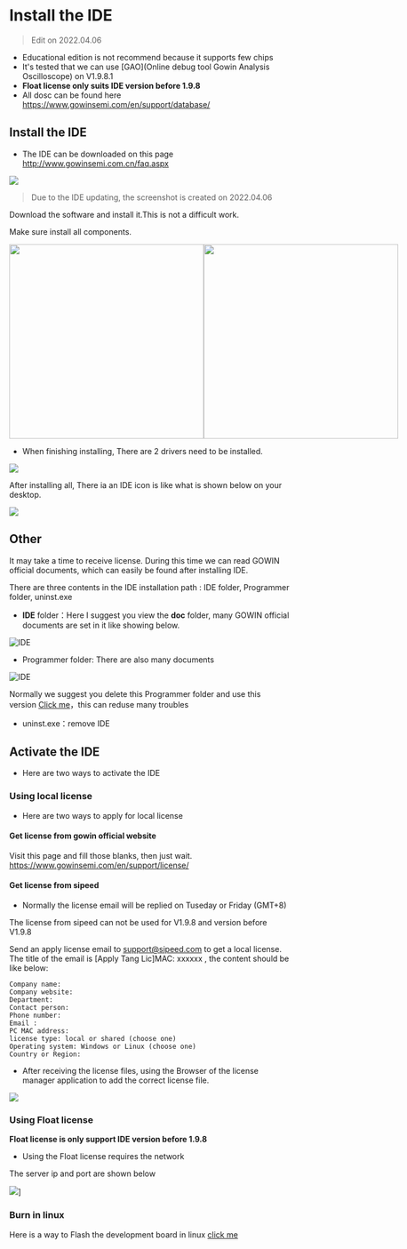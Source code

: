 # Install the IDE

> Edit on 2022.04.06

- Educational edition is not recommend because it supports few chips
- It's tested that we can use [GAO](Online debug tool Gowin Analysis Oscilloscope) on V1.9.8.1
- **Float license only suits IDE version before 1.9.8**
- All dosc can be found here https://www.gowinsemi.com/en/support/database/

## Install the IDE

- The IDE can be downloaded on this page http://www.gowinsemi.com.cn/faq.aspx

![](./assets/install-ide.png)

> Due to the IDE updating, the screenshot is created on 2022.04.06

Download the software and install it.This is not a difficult work.

Make sure install all components.

<html>
<div class="imbox">
    <img src="./../../../zh/tang/Tang-Nano-Doc/get_started/assets/IDE-2.png" width=350>
    <img src="./../../../zh/tang/Tang-Nano-Doc/get_started/assets/IDE-4.png" width=350>
<style>
.imbox{
     display:flex;
     flex-direction: row;
     }
</style>
</div>
</html>

- When finishing installing, There are 2 drivers need to be installed.

![](./assets/ide-install-driver.png)

After installing all, There ia an IDE icon is like what is shown below on your desktop.

![](./assets/ide-icon.png)

## Other

It may take a time to receive license. During this time we can read GOWIN official documents, which can easily be found after installing IDE.

There are three contents in the IDE installation path : IDE folder, Programmer folder, uninst.exe

- **IDE** folder：Here I suggest you view the **doc** folder, many GOWIN official documents are set in it like showing below.

![IDE](./../../../zh/tang/Tang-Nano-Doc/get_started/assets/doc-folder.png)

- Programmer folder: There are also many documents

![IDE](./../../../zh/tang/Tang-Nano-Doc/get_started/assets/programmer-folder.png)

Normally we suggest you delete this Programmer folder and use this version [Click me](https://dl.sipeed.com/shareURL/TANG/programmer)，this can reduse many troubles

- uninst.exe：remove IDE

## Activate the IDE

- Here are two ways to activate the IDE 

### Using local license

- Here are two ways to apply for local license

#### Get license from gowin official website

Visit this page and fill those blanks, then just wait.
https://www.gowinsemi.com/en/support/license/

#### Get license from sipeed 

- Normally the license email will be replied on Tuseday or Friday (GMT+8)

The license from sipeed can not be used for V1.9.8 and version before V1.9.8

Send an apply license email to support@sipeed.com to get a local license.
The title of the email is [Apply Tang Lic]MAC: xxxxxx , the content should be like below:

```
Company name:
Company website:
Department:
Contact person:
Phone number:
Email :
PC MAC address:
license type: local or shared (choose one)
Operating system: Windows or Linux (choose one)
Country or Region:
```

- After receiving the license files, using the Browser of the license manager application to add the correct license file.

![](./assets/lic-manager.png)

### Using Float license

**Float license is only support IDE version before 1.9.8**

- Using the Float license requires the network

The server ip and port are shown below

![](./assets/using-float-lic.png)]

### Burn in linux

Here is a way to Flash the development board in linux [click me](./flash-in-linux.md)
 